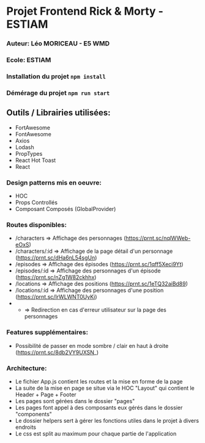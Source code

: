 # Projet Frontend Rick & Morty - ESTIAM

### Auteur: Léo MORICEAU - E5 WMD
### Ecole: ESTIAM
### Installation du projet `npm install`
### Démérage du projet `npm run start`

## Outils / Librairies utilisées:
- FortAwesome
- FontAwesome
- Axios
- Lodash
- PropTypes
- React Hot Toast
- React

### Design patterns mis en oeuvre:
- HOC
- Props Controllés
- Composant Composés (GlobalProvider)


### Routes disponibles:
- /characters => Affichage des personnages (https://prnt.sc/nqlWWeb-eOxS)
- /characters/:id => Affichage de la page détail d'un personnage (https://prnt.sc/dHa6nL54sgUn)
- /episodes => Affichage des épisodes (https://prnt.sc/1qff5Xeci9Yt)
- /episodes/:id => Affichage des personnages d'un épisode (https://prnt.sc/nZg1W82ckhhx)
- /locations => Affichage des positions (https://prnt.sc/1eTQ32aiBd89)
- /locations/:id => Affichage des personnages d'une position (https://prnt.sc/IrWLWNT0UyKi)
- * => Redirection en cas d'erreur utilisateur sur la page des personnages

### Features supplémentaires:
- Possibilité de passer en mode sombre / clair en haut à droite (https://prnt.sc/8db2VY9UXSN_)

### Architecture:
- Le fichier App.js contient les routes et la mise en forme de la page
- La suite de la mise en page se situe via le HOC "Layout" qui contient le Header + Page + Footer
- Les pages sont gérées dans le dossier "pages"
- Les pages font appel à des composants eux gérés dans le dossier "components"
- Le dossier helpers sert à gérer les fonctions utiles dans le projet à divers endroits
- Le css est split au maximum pour chaque partie de l'application
